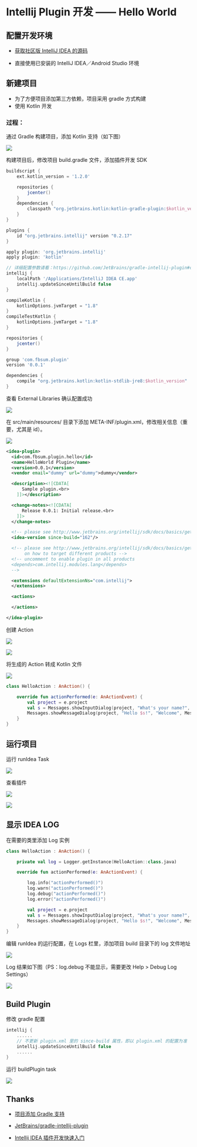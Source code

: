 # Intellij Plugin 开发 —— Hello World

## 配置开发环境
* [获取社区版 IntelliJ IDEA 的源码](http://www.jetbrains.org/intellij/sdk/docs/basics/getting_started/setting_up_environment.html)

* 直接使用已安装的 IntelliJ IDEA／Android Studio 环境

## 新建项目

* 为了方便项目添加第三方依赖，项目采用 gradle 方式构建
* 使用 Kotlin 开发

### 过程：

通过 Gradle 构建项目，添加 Kotlin 支持（如下图）

![](http://7xsi11.com1.z0.glb.clouddn.com/kotlin-dev-plugin-1-001.png)

构建项目后，修改项目 build.gradle 文件，添加插件开发 SDK

```gradle
buildscript {
    ext.kotlin_version = '1.2.0'

    repositories {
        jcenter()
    }
    dependencies {
        classpath "org.jetbrains.kotlin:kotlin-gradle-plugin:$kotlin_version"
    }
}

plugins {
    id "org.jetbrains.intellij" version "0.2.17"
}

apply plugin: 'org.jetbrains.intellij'
apply plugin: 'kotlin'

// 详细配置参数请看：https://github.com/JetBrains/gradle-intellij-plugin#configuration
intellij {
    localPath '/Applications/IntelliJ IDEA CE.app'
    intellij.updateSinceUntilBuild false
}

compileKotlin {
    kotlinOptions.jvmTarget = "1.8"
}
compileTestKotlin {
    kotlinOptions.jvmTarget = "1.8"
}

repositories {
    jcenter()
}

group 'com.fbsum.plugin'
version '0.0.1'

dependencies {
    compile "org.jetbrains.kotlin:kotlin-stdlib-jre8:$kotlin_version"
}
```

查看 External Libraries 确认配置成功

![](http://7xsi11.com1.z0.glb.clouddn.com/kotlin-dev-plugin-1-002.png)

在 src/main/resources/ 目录下添加 META-INF/plugin.xml，修改相关信息（重要，尤其是 id）。

![](http://7xsi11.com1.z0.glb.clouddn.com/kotlin-dev-plugin-1-003.png)

```xml
<idea-plugin>
  <id>com.fbsum.plugin.hello</id>
  <name>HelloWorld Plugin</name>
  <version>0.0.1</version>
  <vendor email="dummy" url="dummy">dummy</vendor>

  <description><![CDATA[
      Sample plugin.<br>
    ]]></description>

  <change-notes><![CDATA[
      Release 0.0.1: Initial release.<br>
    ]]>
  </change-notes>

  <!-- please see http://www.jetbrains.org/intellij/sdk/docs/basics/getting_started/build_number_ranges.html for description -->
  <idea-version since-build="162"/>

  <!-- please see http://www.jetbrains.org/intellij/sdk/docs/basics/getting_started/plugin_compatibility.html
       on how to target different products -->
  <!-- uncomment to enable plugin in all products
  <depends>com.intellij.modules.lang</depends>
  -->

  <extensions defaultExtensionNs="com.intellij">
  </extensions>

  <actions>

  </actions>

</idea-plugin>
```

创建 Action

![](http://7xsi11.com1.z0.glb.clouddn.com/kotlin-dev-plugin-1-010.png)

![](http://7xsi11.com1.z0.glb.clouddn.com/kotlin-dev-plugin-1-005.png)

将生成的 Action 转成 Kotlin 文件

![](http://7xsi11.com1.z0.glb.clouddn.com/kotlin-dev-plugin-1-006.png)

```kotlin
class HelloAction : AnAction() {

    override fun actionPerformed(e: AnActionEvent) {
        val project = e.project
        val s = Messages.showInputDialog(project, "What's your name?", "Hello", Messages.getQuestionIcon())
        Messages.showMessageDialog(project, "Hello $s!", "Welcome", Messages.getInformationIcon())
    }
}
```

## 运行项目
运行 runIdea Task 

![](http://7xsi11.com1.z0.glb.clouddn.com/kotlin-dev-plugin-1-007.png)

查看插件

![](http://7xsi11.com1.z0.glb.clouddn.com/kotlin-dev-plugin-1-008.png)

![](http://7xsi11.com1.z0.glb.clouddn.com/kotlin-dev-plugin-1-009.png)

## 显示 IDEA LOG
在需要的类里添加 Log 实例

```kotlin
class HelloAction : AnAction() {

    private val log = Logger.getInstance(HelloAction::class.java)

    override fun actionPerformed(e: AnActionEvent) {

        log.info("actionPerformed()")
        log.warn("actionPerformed()")
        log.debug("actionPerformed()")
        log.error("actionPerformed()")

        val project = e.project
        val s = Messages.showInputDialog(project, "What's your name?", "Hello", Messages.getQuestionIcon())
        Messages.showMessageDialog(project, "Hello $s!", "Welcome", Messages.getInformationIcon())
    }
}
```

编辑 runIdea 的运行配置，在 Logs 栏里，添加项目 build 目录下的 log 文件地址

![](http://7xsi11.com1.z0.glb.clouddn.com/kotlin-dev-plugin-1-011.png)

Log 结果如下图（PS：log.debug 不能显示，需要更改 Help > Debug Log Settings）

![](http://7xsi11.com1.z0.glb.clouddn.com/kotlin-dev-plugin-1-012.png)

## Build Plugin
修改 gradle 配置

```gradle
intellij {
    ......
    // 不更新 plugin.xml 里的 since-build 属性，即以 plugin.xml 的配置为准
    intellij.updateSinceUntilBuild false
    ......
}
```

运行 buildPlugin task

![](http://7xsi11.com1.z0.glb.clouddn.com/kotlin-dev-plugin-1-013.png)

## Thanks

* [项目添加 Gradle 支持](http://www.jetbrains.org/intellij/sdk/docs/tutorials/build_system/prerequisites.html#add-gradle-support-from-scratch)

* [JetBrains/gradle-intellij-plugin](https://github.com/JetBrains/gradle-intellij-plugin)

* [Intellij IDEA 插件开发快速入门](https://moxun.me/archives/28)


